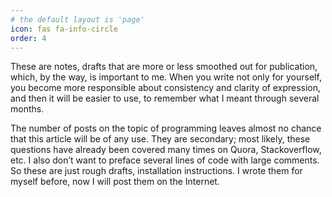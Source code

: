 ```yaml
---
# the default layout is 'page'
icon: fas fa-info-circle
order: 4
---
```


These are notes, drafts that are more or less smoothed out for publication, which, by the way, is important to me.
When you write not only for yourself, you become more responsible about consistency  and clarity of expression,  and then it will be easier to use, to remember what I meant through several months.

The number of posts on the topic of programming leaves almost no chance that this article will be of any use.
They are secondary; most likely, these questions have already been covered many times on Quora, Stackoverflow, etc.
I also don’t want to preface several lines of code with large comments.
So these are just rough drafts, installation instructions. I wrote them for myself before, now I will post them on the Internet.
